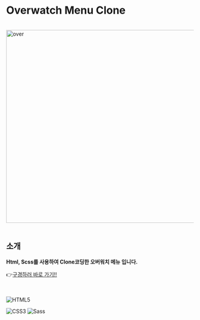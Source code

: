 # Overwatch Menu Clone

<br />

<img width="519" alt="over" src="https://user-images.githubusercontent.com/109197023/224523298-52db8cda-fd6f-4aee-a099-58d8dc33972f.PNG">

<br />
<br />

## 소개

**Html, Scss를 사용하여 Clone코딩한 오버워치 메뉴 입니다.**

👉[구경하러 바로 가기!!](https://leejintaek.github.io/overwatch-menu/)

<br />

![HTML5](https://img.shields.io/badge/-HTML5-E34F26?&style=flat-square&logo=html5&logoColor=white) <br />

![CSS3](https://img.shields.io/badge/-CSS3-1572B6?&style=flat-square&logo=css3&logoColor=white) ![Sass](https://img.shields.io/badge/-Sass-CC6699?&style=flat-square&logo=sass&logoColor=white)
